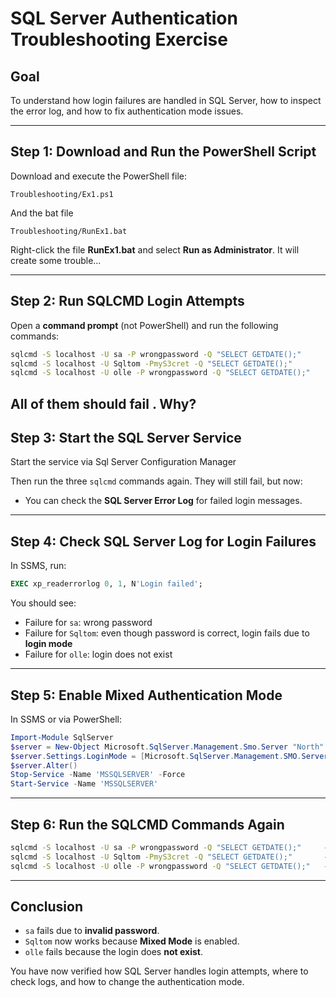 # SQL Server Authentication Troubleshooting Exercise

## Goal

To understand how login failures are handled in SQL Server, how to inspect the error log, and how to fix authentication mode issues.

---

## Step 1: Download and Run the PowerShell Script

Download and execute the PowerShell file:

```
Troubleshooting/Ex1.ps1
```

And the bat file

```
Troubleshooting/RunEx1.bat
```

Right-click the file **RunEx1.bat** and select **Run as Administrator**. It will create some trouble...

---

## Step 2: Run SQLCMD Login Attempts

Open a **command prompt** (not PowerShell) and run the following commands:

```cmd
sqlcmd -S localhost -U sa -P wrongpassword -Q "SELECT GETDATE();"
sqlcmd -S localhost -U Sqltom -PmyS3cret -Q "SELECT GETDATE();"
sqlcmd -S localhost -U olle -P wrongpassword -Q "SELECT GETDATE();"

```

All of them should **fail** . Why?
---





## Step 3: Start the SQL Server Service

Start the service via Sql Server Configuration Manager

Then run the three `sqlcmd` commands again. They will still fail, but now:

* You can check the **SQL Server Error Log** for failed login messages.

---

## Step 4: Check SQL Server Log for Login Failures

In SSMS, run:

```sql
EXEC xp_readerrorlog 0, 1, N'Login failed';
```

You should see:

* Failure for `sa`: wrong password
* Failure for `Sqltom`: even though password is correct, login fails due to **login mode**
* Failure for `olle`: login does not exist

---

## Step 5: Enable Mixed Authentication Mode

In SSMS or via PowerShell:

```powershell
Import-Module SqlServer
$server = New-Object Microsoft.SqlServer.Management.Smo.Server "North"
$server.Settings.LoginMode = [Microsoft.SqlServer.Management.SMO.ServerLoginMode]::Mixed
$server.Alter()
Stop-Service -Name 'MSSQLSERVER' -Force
Start-Service -Name 'MSSQLSERVER'
```

---

## Step 6: Run the SQLCMD Commands Again

```cmd
sqlcmd -S localhost -U sa -P wrongpassword -Q "SELECT GETDATE();"     -- still fails
sqlcmd -S localhost -U Sqltom -PmyS3cret -Q "SELECT GETDATE();"       -- should now succeed
sqlcmd -S localhost -U olle -P wrongpassword -Q "SELECT GETDATE();"   -- still fails

```

---

## Conclusion

* `sa` fails due to **invalid password**.
* `Sqltom` now works because **Mixed Mode** is enabled.
* `olle` fails because the login does **not exist**.

You have now verified how SQL Server handles login attempts, where to check logs, and how to change the authentication mode.

